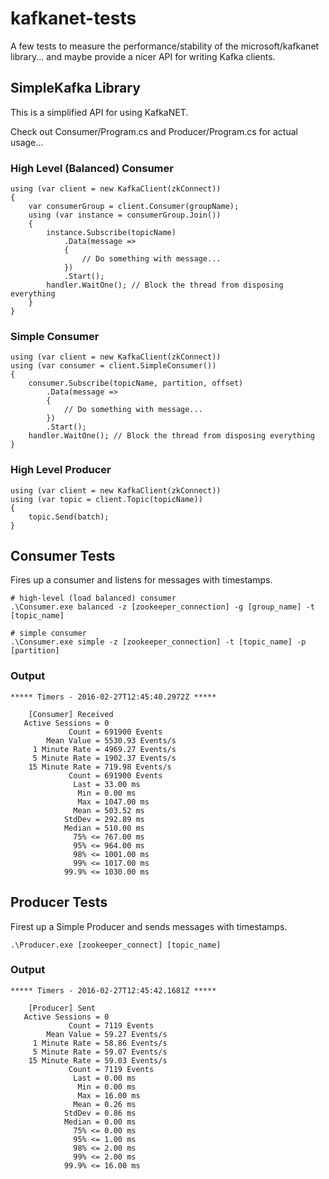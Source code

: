 # kafkanet-tests
A few tests to measure the performance/stability of the microsoft/kafkanet library... and maybe provide a nicer API for writing Kafka clients.

## SimpleKafka Library

This is a simplified API for using KafkaNET.

Check out Consumer/Program.cs and Producer/Program.cs for actual usage...

### High Level (Balanced) Consumer

    using (var client = new KafkaClient(zkConnect))
    {
        var consumerGroup = client.Consumer(groupName);
        using (var instance = consumerGroup.Join())
        {
            instance.Subscribe(topicName)
                .Data(message =>
                {
                    // Do something with message...
                })
                .Start();
            handler.WaitOne(); // Block the thread from disposing everything
        }
    }

### Simple Consumer

    using (var client = new KafkaClient(zkConnect))
    using (var consumer = client.SimpleConsumer())
    {
        consumer.Subscribe(topicName, partition, offset)
            .Data(message =>
            {
                // Do something with message...
            })
            .Start();
        handler.WaitOne(); // Block the thread from disposing everything
    }

### High Level Producer

    using (var client = new KafkaClient(zkConnect))
    using (var topic = client.Topic(topicName))
    {
        topic.Send(batch);
    }

## Consumer Tests

Fires up a consumer and listens for messages with timestamps.

    # high-level (load balanced) consumer
    .\Consumer.exe balanced -z [zookeeper_connection] -g [group_name] -t [topic_name]

	# simple consumer
    .\Consumer.exe simple -z [zookeeper_connection] -t [topic_name] -p [partition]

### Output

    ***** Timers - 2016-02-27T12:45:40.2972Z *****

        [Consumer] Received
       Active Sessions = 0
                 Count = 691900 Events
            Mean Value = 5530.93 Events/s
         1 Minute Rate = 4969.27 Events/s
         5 Minute Rate = 1902.37 Events/s
        15 Minute Rate = 719.98 Events/s
                 Count = 691900 Events
                  Last = 33.00 ms
                   Min = 0.00 ms
                   Max = 1047.00 ms
                  Mean = 503.52 ms
                StdDev = 292.89 ms
                Median = 510.00 ms
                  75% <= 767.00 ms
                  95% <= 964.00 ms
                  98% <= 1001.00 ms
                  99% <= 1017.00 ms
                99.9% <= 1030.00 ms


## Producer Tests

Firest up a Simple Producer and sends messages with timestamps.

    .\Producer.exe [zookeeper_connect] [topic_name]

### Output

    ***** Timers - 2016-02-27T12:45:42.1681Z *****

        [Producer] Sent
       Active Sessions = 0
                 Count = 7119 Events
            Mean Value = 59.27 Events/s
         1 Minute Rate = 58.86 Events/s
         5 Minute Rate = 59.07 Events/s
        15 Minute Rate = 59.03 Events/s
                 Count = 7119 Events
                  Last = 0.00 ms
                   Min = 0.00 ms
                   Max = 16.00 ms
                  Mean = 0.26 ms
                StdDev = 0.86 ms
                Median = 0.00 ms
                  75% <= 0.00 ms
                  95% <= 1.00 ms
                  98% <= 2.00 ms
                  99% <= 2.00 ms
                99.9% <= 16.00 ms
